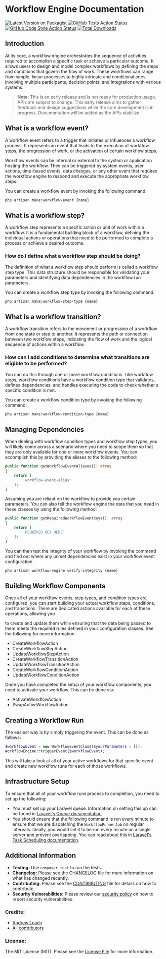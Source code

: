 # Workflow Engine Documentation

[![Latest Version on Packagist](https://img.shields.io/packagist/v/workflowable/workflow-engine.svg?style=flat-square)](https://packagist.org/packages/workflowable/workflow-engine)
[![GitHub Tests Action Status](https://img.shields.io/github/actions/workflow/status/workflowable/workflow-engine/run-tests.yml?branch=master&label=tests&style=flat-square)](https://github.com/workflowable/workflow-engine/actions?query=workflow-engine%3Arun-tests+branch%3Amaster)
[![GitHub Code Style Action Status](https://img.shields.io/github/actions/workflow/status/workflowable/workflow-engine/fix-php-code-style-issues.yml?branch=master&label=code%20style&style=flat-square)](https://github.com/workflowable/workflow-engine/actions?query=workflow-engine%3A"Fix+PHP+code+style+issues"+branch%3Amaster)
[![Total Downloads](https://img.shields.io/packagist/dt/workflowable/workflow-engine.svg?style=flat-square)](https://packagist.org/packages/workflowable/workflow-engine)

## Introduction

At its core, a workflow engine orchestrates the sequence of activities required to accomplish a specific task or achieve a particular outcome. It allows users to design and model complex workflows by defining the steps and conditions that govern the flow of work. These workflows can range from simple, linear processes to highly intricate and conditional ones involving multiple participants, decision points, and integrations with various systems.

> **Note**: This is an early release and is not ready for production usage. APIs are subject to change. This early release aims to gather feedback and design suggestions while the core development is in progress. Documentation will be added as the APIs stabilize.

## What is a workflow event?

A workflow event refers to a trigger that initiates or influences a workflow process. It represents an event that 
leads to the execution of workflow steps, the progression of work, or the activation of certain workflow steps.

Workflow events can be internal or external to the system or application hosting the workflow. They can be triggered by system events, user actions, time-based events, data changes, or any other event that requires the workflow engine to respond and execute the appropriate workflow steps.

You can create a workflow event by invoking the following command:

```bash
php artisan make:workflow-event {name}
```

## What is a workflow step?

A workflow step represents a specific action or unit of work within a workflow. It is a fundamental building block of a workflow, defining the individual actions or operations that need to be performed to complete a process or achieve a desired outcome.

### How do I define what a workflow step should be doing?

The definition of what a workflow step should perform is called a workflow step type. This data structure should be responsible for validating your parameters and identifying data dependencies in the workflow run parameters.

You can create a workflow step type by invoking the following command:

```bash
php artisan make:workflow-step-type {name}
```

## What is a workflow transition?

A workflow transition refers to the movement or progression of a workflow from one state or step to another. It represents the path or connection between two workflow steps, indicating the flow of work and the logical sequence of actions within a workflow.

### How can I add conditions to determine what transitions are eligible to be performed?

You can do this through one or more workflow conditions. Like workflow steps, workflow conditions have a workflow condition type that validates, defines dependencies, and handles executing the code to check whether a specific condition is met.

You can create a workflow condition type by invoking the following command:

```bash
php artisan make:workflow-condition-type {name}
```

## Managing Dependencies

When dealing with workflow condition types and workflow step types, you will likely come across a scenario where you need to scope them so that they are only available for one or more workflow events. You can accomplish this by providing the aliases to the following method:

```php
public function getWorkflowEventAliases(): array
{
    return [
        'workflow-event-alias'
    ];
}
```

Assuming you are reliant on the workflow to provide you certain parameters. You can also tell the workflow engine the data that you need in these classes by using the following method:

```php
public function getRequiredWorkflowEventKeys(): array
{
    return [
        'REQUIRED_KEY_HERE'
    ];
}
```

You can then test the integrity of your workflow by invoking the command and find out where any unmet dependencies exist in your workflow event configuration.

```bash
php artisan workflow-engine:verify-integrity {name}
```

## Building Workflow Components

Once all of your workflow events, step types, and condition types are configured, you can start building your actual workflow steps, conditions, and transitions. There are dedicated actions available for each of these operations, allowing you

to create and update them while ensuring that the data being passed to them meets the required rules defined in your configuration classes. See the following for more information:

- CreateWorkflowAction
- CreateWorkflowStepAction
- UpdateWorkflowStepAction
- CreateWorkflowTransitionAction
- UpdateWorkflowTransitionAction
- CreateWorkflowConditionAction
- UpdateWorkflowConditionAction

Once you have completed the setup of your workflow components, you need to activate your workflow. This can be done via:

- ActivateWorkflowAction
- SwapActiveWorkflowAction

## Creating a Workflow Run

The easiest way is by simply triggering the event. This can be done as follows:

```php
$workflowEvent = new WorkflowEventClass($yourParameters = []);
WorkflowEngine::triggerEvent($workflowEvent);
```

This will take a look at all of your active workflows for that specific event and create new workflow runs for each of those workflows.

## Infrastructure Setup

To ensure that all of your workflow runs process to completion, you need to set up the following:

- You must set up your Laravel queue. Information on setting this up can be found in [Laravel's Queue documentation](https://laravel.com/docs/10.x/queues).
- You should ensure that the following command is run every minute to ensure that we are dispatching the `WorkflowRunnerJob` on regular intervals. Ideally, you would set it to be run every minute on a single server and prevent overlapping. You can read about this in [Laravel's Task Scheduling documentation](https://laravel.com/docs/10.x/scheduling).

## Additional Information

- **Testing:** Use `composer test` to run the tests.
- **Changelog:** Please see the [CHANGELOG](https://github.com/workflowable/workflow-engine/blob/master/CHANGELOG.md) file for more information on what has changed recently.
- **Contributing:** Please see the [CONTRIBUTING](https://github.com/workflowable/workflow-engine/blob/master/CONTRIBUTING.md) file for details on how to contribute.
- **Security Vulnerabilities:** Please review our [security policy](https://github.com/workflowable/workflow-engine/security/policy) on how to report security vulnerabilities.

### Credits:
- [Andrew Leach](https://github.com/AndyLeach)
- [All contributors](https://github.com/workflowable/workflow-engine/contributors)

### License:
The MIT License (MIT). Please see the [License File](https://github.com/workflowable/workflow-engine/blob/master/LICENSE.md) for more information.
